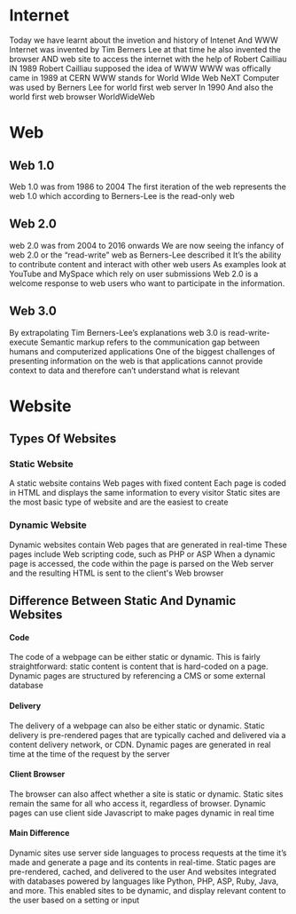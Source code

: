 # Internet
Today we have learnt about the invetion and history of Intenet And WWW
Internet was invented by Tim Berners Lee
at that time he also invented the browser AND web site to access the  internet with the help of Robert Cailliau
IN 1989 Robert Cailliau supposed the idea of WWW
WWW was offically came in 1989 at CERN
WWW stands for World WIde Web
NeXT Computer was used by Berners Lee for world first web server In 1990
And also the world first web browser WorldWideWeb 

# Web
## Web 1.0
Web 1.0 was from 1986 to 2004
The first iteration of the web represents the web 1.0 which according to Berners-Lee is the read-only web
## Web 2.0
web 2.0 was from 2004 to 2016 onwards
We are now seeing the infancy of web 2.0 or the “read-write” web as Berners-Lee described it
It’s the ability to contribute content and interact with other web users
As examples look at YouTube and MySpace which rely on user submissions
Web 2.0 is a welcome response to web users who want to participate in the information.
## Web 3.0
By extrapolating Tim Berners-Lee’s explanations web 3.0 is read-write-execute
Semantic markup refers to the communication gap between humans and computerized applications
One of the biggest challenges of presenting information on the web is that applications cannot provide context to data and therefore can’t understand what is relevant
# Website
## Types Of Websites
### Static Website
A static website contains Web pages with fixed content
Each page is coded in HTML and displays the same information to every visitor
Static sites are the most basic type of website and are the easiest to create
### Dynamic Website
Dynamic websites contain Web pages that are generated in real-time
These pages include Web scripting code, such as PHP or ASP
 When a dynamic page is accessed, the code within the page is parsed on the Web server and the resulting HTML is sent to the client's Web browser
 
 ## Difference Between Static And Dynamic Websites
 #### Code
 The code of a webpage can be either static or dynamic. This is fairly straightforward: static content is content that is hard-coded on a page. Dynamic pages are structured by referencing a CMS or some external database
 #### Delivery
 The delivery of a webpage can also be either static or dynamic. Static delivery is pre-rendered pages that are typically cached and delivered via a content delivery network, or CDN. Dynamic pages are generated in real time at the time of the request by the server
 #### Client Browser
 The browser can also affect whether a site is static or dynamic. Static sites remain the same for all who access it, regardless of browser. Dynamic pages can use client side Javascript to make pages dynamic in real time
 #### Main Difference
 Dynamic sites use server side languages to process requests at the time it’s made and generate a page and its contents in real-time. Static pages are pre-rendered, cached, and delivered to the user And websites integrated with databases powered by languages like Python, PHP, ASP, Ruby, Java, and more. This enabled sites to be dynamic, and display relevant content to the user based on a setting or input
 
